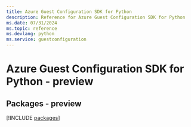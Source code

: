 ```yaml
---
title: Azure Guest Configuration SDK for Python
description: Reference for Azure Guest Configuration SDK for Python
ms.date: 07/31/2024
ms.topic: reference
ms.devlang: python
ms.service: guestconfiguration
---
```

# Azure Guest Configuration SDK for Python - preview
## Packages - preview
[!INCLUDE [packages](guest-configuration-index.md)]